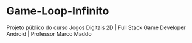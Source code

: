 # Game-Loop-Infinito
Projeto público do curso Jogos Digitais 2D | Full Stack Game Developer Android | Professor Marco Maddo
